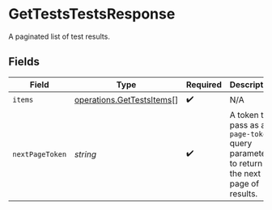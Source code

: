 # GetTestsTestsResponse

A paginated list of test results.


## Fields

| Field                                                                                 | Type                                                                                  | Required                                                                              | Description                                                                           |
| ------------------------------------------------------------------------------------- | ------------------------------------------------------------------------------------- | ------------------------------------------------------------------------------------- | ------------------------------------------------------------------------------------- |
| `items`                                                                               | [operations.GetTestsItems](../../../sdk/models/operations/gettestsitems.md)[]         | :heavy_check_mark:                                                                    | N/A                                                                                   |
| `nextPageToken`                                                                       | *string*                                                                              | :heavy_check_mark:                                                                    | A token to pass as a `page-token` query parameter to return the next page of results. |